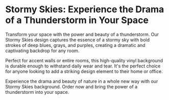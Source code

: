 <!--font:Montserrat-->

# Stormy Skies: Experience the Drama of a Thunderstorm in Your Space

Transform your space with the power and beauty of a thunderstorm. Our Stormy Skies design captures the essence of a stormy sky with bold strokes of deep blues, grays, and purples, creating a dramatic and captivating backdrop for any room.

Perfect for accent walls or entire rooms, this high-quality vinyl background is durable enough to withstand daily wear and tear. It's the perfect choice for anyone looking to add a striking design element to their home or office.

Experience the drama and beauty of nature in a whole new way with our Stormy Skies background. Order now and bring the power of a thunderstorm into your space.

<!--

Write me markdown content of website with wallpaper:

"An abstract interpretation of a thunderstorm"

The header of the page should not be copy of the text but rather a real content of the website which is using this wallpaper.


---


# Stormy Skies: An Abstract Interpretation of a Thunderstorm

Experience the power and beauty of nature with our stunning wallpaper inspired by thunderstorms. Our abstract interpretation captures the essence of a stormy sky, with bold strokes of deep blues, grays, and purples.

Bring the drama of a thunderstorm into your home or office with this unique wallpaper. Perfect for accent walls or entire rooms, it's sure to make a statement. And with its high-quality vinyl construction, it's durable enough to stand up to daily wear and tear.

Whether you're a fan of storms or just looking for a striking design element, our Stormy Skies wallpaper is the perfect choice. Order yours today and experience the beauty of nature in a whole new way.


---


Heading is too long, rewrite whole content.


---


# Stormy Skies: Bring the Drama of a Thunderstorm into Your Space

Transform your space with our stunning wallpaper inspired by thunderstorms. Our abstract interpretation captures the essence of a stormy sky, with bold strokes of deep blues, grays, and purples.

Perfect for accent walls or entire rooms, this unique wallpaper is sure to make a statement. And with its high-quality vinyl construction, it's durable enough to stand up to daily wear and tear.

Experience the power and beauty of nature in a whole new way with our Stormy Skies wallpaper. Whether you're a fan of storms or just looking for a striking design element, this wallpaper is the perfect choice.

Order now and bring the drama of a thunderstorm into your home or office.


---


Heading is too long, rewrite whole content.


---


# Stormy Skies Wallpaper: Experience the Drama of a Thunderstorm

Transform your space with our stunning Stormy Skies wallpaper, inspired by the power and beauty of thunderstorms. This unique wallpaper captures the essence of a stormy sky with bold strokes of deep blues, grays, and purples.

Perfect for accent walls or entire rooms, this high-quality vinyl wallpaper is durable enough to withstand daily wear and tear. It's the perfect choice for anyone looking to add a striking design element to their home or office.

Experience the drama and beauty of nature in a whole new way with our Stormy Skies wallpaper. Order now and bring the power of a thunderstorm into your space.


---


Heading should not include word "wallpaper". The website should not be about the wallpaper itself, wallpaper is just a related background, rewrite whole content.


---


# Stormy Skies: Experience the Drama of a Thunderstorm in Your Space

Transform your space with the power and beauty of a thunderstorm. Our Stormy Skies design captures the essence of a stormy sky with bold strokes of deep blues, grays, and purples, creating a dramatic and captivating backdrop for any room.

Perfect for accent walls or entire rooms, this high-quality vinyl background is durable enough to withstand daily wear and tear. It's the perfect choice for anyone looking to add a striking design element to their home or office.

Experience the drama and beauty of nature in a whole new way with our Stormy Skies background. Order now and bring the power of a thunderstorm into your space.


---


Write me a Google font which is best fitting for the website.

Pick from the list:
- Alegreya
- Futura
- Dancing Script
- Orbitron
- Montserrat
- Inter
- Great Vibes
- Lato
- Poppins
- Roboto
- IBM Plex Sans
- Playfair Display
- Open Sans
- Lobster
- Exo 2
- Barlow Condensed
- Raleway


Write just the font name nothing else.


---


Montserrat

-->
